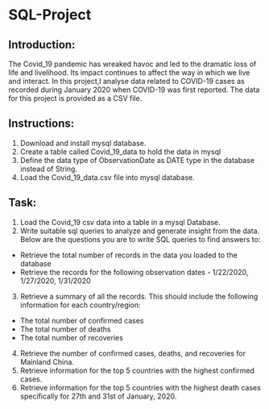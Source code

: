 # SQL-Project

## Introduction:
The Covid_19 pandemic has wreaked havoc and led to the dramatic loss of life and
livelihood. Its impact continues to affect the way in which we live and interact. In
this project,I analyse data related to COVID-19 cases as recorded during
January 2020 when COVID-19 was first reported. The data for this project is provided as a CSV file.

## Instructions:
1. Download and install mysql database.
2. Create a table called Covid_19_data to hold the data in mysql
3. Define the data type of ObservationDate as DATE type in the 
database instead of String.
4. Load the Covid_19_data.csv file into mysql database.


## Task:
1. Load the Covid_19 csv data into a table in a mysql Database. 
2. Write suitable sql queries to analyze and generate insight from the data.
Below are the questions you are to write SQL queries to find answers to:
  * Retrieve the total number of records in the data you loaded to the database
  * Retrieve the records for the following observation dates - 1/22/2020, 
     1/27/2020, 1/31/2020
3. Retrieve a summary of all the records. This should include the following 
information for each country/region:
  * The total number of confirmed cases 
  * The total number of deaths
  * The total number of recoveries
4. Retrieve the number of confirmed cases, deaths, and recoveries for Mainland 
China.
5. Retrieve information for the top 5 countries with the highest confirmed cases.
6. Retrieve information for the top 5 countries with the highest death cases 
specifically for 27th and 31st of January, 2020.
